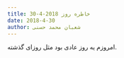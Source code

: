 ```yaml
---
title: خاطره روز 2018-4-30
date: 2018-4-30
author: شعبان محمد حسنی
---
```


امروزم یه روز عادی بود مثل روزای گذشته.